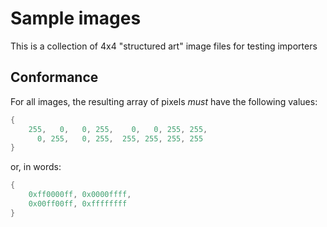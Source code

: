 # Sample images
This is a collection of 4x4 "structured art" image files for testing importers

## Conformance
For all images, the resulting array of pixels *must* have the following values:

```c
{
    255,   0,   0, 255,    0,   0, 255, 255,
      0, 255,   0, 255,  255, 255, 255, 255
}
```

or, in words:

```c
{
    0xff0000ff, 0x0000ffff,
    0x00ff00ff, 0xffffffff
}
```
